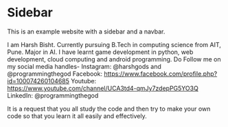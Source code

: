 # Sidebar
This is an example website with a sidebar and a navbar.

I am Harsh Bisht.
Currently pursuing B.Tech in computing science from AIT, Pune.
Major in AI.
I have learnt game development in python, web development, cloud computing
and android programming.
Do Follow me on my social media handles-
Instagram: @harshgods and @programmingthegod
Facebook: https://www.facebook.com/profile.php?id=100074260104685
Youtube: https://www.youtube.com/channel/UCA3td4-qmJy7zdepPG5YO3Q
LinkedIn: @programmingthegod

It is a request that you all study the code and then try to make your own code
so that you learn it all easily and effectively.
